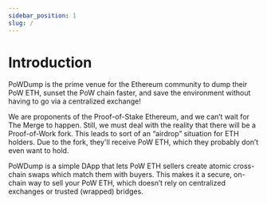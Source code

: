```yaml
---
sidebar_position: 1
slug: /
---
```


# Introduction

PoWDump is the prime venue for the Ethereum community to dump their PoW ETH, sunset the PoW chain faster, and save
the environment without having to go via a centralized exchange!

We are proponents of the Proof-of-Stake Ethereum, and we can’t wait for The Merge to happen. Still, we must deal with
the reality that there will be a Proof-of-Work fork. This leads to sort of an “airdrop” situation for ETH holders. Due
to the fork, they'll receive PoW ETH, which they probably don’t even want to hold.

PoWDump is a simple DApp that lets PoW ETH sellers create atomic cross-chain swaps which match them with buyers. This
makes it a secure, on-chain way to sell your PoW ETH, which doesn’t rely on centralized exchanges or trusted (wrapped)
bridges.
